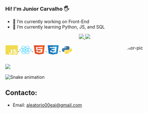 ### Hi! I'm Junior Carvalho 🖐️

- 🔭 I’m currently working on Front-End
- 🌱 I’m currently learning Python, JS, and SQL


<div align="center">
  <a href="https://github.com/Junior4Carvalho">
  <img height="180em" src="https://github-readme-stats.vercel.app/api?username=Junior4Carvalho&show_icons=true&theme=tokyonight&include_all_commits=true&count_private=true"/>         
  
  <img height="180em" src="https://github-readme-stats.vercel.app/api/top-langs/?username=Junior4Carvalho&layout=compact&langs_count=7&theme=tokyonight"/>
</div>

<div style="display: inline_block"><br>
  <img align="center" alt="Junior-Js" height="30" width="40" src="https://raw.githubusercontent.com/devicons/devicon/master/icons/javascript/javascript-plain.svg">
  <img align="center" alt="Junior-React" height="30" width="40" src="https://raw.githubusercontent.com/devicons/devicon/master/icons/react/react-original.svg">
  <img align="center" alt="Junior-HTML" height="30" width="40" src="https://raw.githubusercontent.com/devicons/devicon/master/icons/html5/html5-original.svg">
  <img align="center" alt="Junior-CSS" height="30" width="40" src="https://raw.githubusercontent.com/devicons/devicon/master/icons/css3/css3-original.svg">
  <img align="center" alt="Junior-Python" height="30" width="40" src="https://raw.githubusercontent.com/devicons/devicon/master/icons/python/python-original.svg">
  <img align="right" alt="Junior-pic" height="150" width="150" style="border-radius:500px;" 
   src="https://scontent.flad1-2.fna.fbcdn.net/v/t39.30808-6/279796629_529191765278172_8472652769737157005_n.jpg?_nc_cat=108&ccb=1-7&_nc_sid=174925&_nc_ohc=Mub3vhZNAKQAX9YZr3e&_nc_ht=scontent.flad1-2.fna&oh=00_AT9qYDo4UK_NSC_XVTFriEi20wUnnP0_YhYKZDfw4vGgeg&oe=62DA10C6">
  
  ##
 
<div> 
  <a href="https://instagram.com/Junior_Carvalho06" target="_blank"><img src="https://img.shields.io/badge/-Instagram-%23E4405F?style=for-the-badge&logo=instagram&logoColor=white" target="_blank"></a>
    
  ![Snake animation](https://github.com/Junior4Carvalho/Junior4Carvalho/blob/output/github-contribution-grid-snake.svg)
 
</div>

## Contacto:
 - Email: aleatorio00eai@gmail.com
